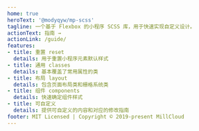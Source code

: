 ```yaml
---
home: true
heroText: '@modyqyw/mp-scss'
tagline: 一个基于 Flexbox 的小程序 SCSS 库，用于快速实现自定义设计。
actionText: 指南 →
actionLink: /guide/
features:
- title: 重置 reset
  details: 用于重置小程序元素默认样式
- title: 通用 classes
  details: 基本覆盖了常用属性的类
- title: 布局 layout
  details: 包含页面布局类和栅格系统类
- title: 组件 components
  details: 快速确定组件样式
- title: 可自定义
  details: 提供可自定义的内容和对应的修改指南
footer: MIT Licensed | Copyright © 2019-present MillCloud
---
```

